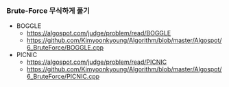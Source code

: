 ### Brute-Force 무식하게 풀기

* BOGGLE
  * https://algospot.com/judge/problem/read/BOGGLE
  * https://github.com/Kimyoonkyoung/Algorithm/blob/master/Algospot/6_BruteForce/BOGGLE.cpp
* PICNIC
  * https://algospot.com/judge/problem/read/PICNIC
  * https://github.com/Kimyoonkyoung/Algorithm/blob/master/Algospot/6_BruteForce/PICNIC.cpp

